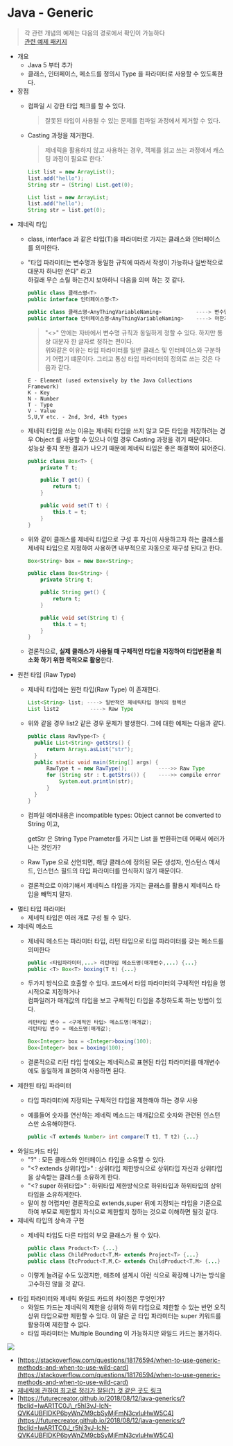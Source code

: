 # Java - Generic



> 각 관련 개념의 예제는 다음의 경로에서 확인이 가능하다  
> [관련 예제 패키지](https://github.com/GodChiken/JavaTheory/tree/master/src/main/java/com/kbh/desk/theory/basic/generic)

* 개요    
  * Java 5 부터 추가  
  * 클래스, 인터페이스, 메소드를 정의시 Type 을 파라미터로 사용할 수 있도록한다.  
* 장점
  * 컴파일 시 강한 타입 체크를 할 수 있다.  

    > 잘못된 타입이 사용될 수 있는 문제를 컴파일 과정에서 제거할 수 있다.

  * Casting 과정을 제거한다.

    > 제네릭을 활용하지 않고 사용하는 경우, 객체를 읽고 쓰는 과정에서 캐스팅 과정이 필요로 한다.\`

    ```java
    List list = new ArrayList(); 
    list.add("hello"); 
    String str = (String) List.get(0);

    List list = new ArrayList;
    list.add("hello"); 
    String str = list.get(0);
    ```
* 제네릭 타입
  * class, interface 과 같은 타입\(T\)을 파라미터로 가지는 클래스와 인터페이스를 의미한다.
  * "타입 파라미터는 변수명과 동일한 규칙에 따라서 작성이 가능하나 일반적으로 대문자 하나만 쓴다" 라고  
    하길래 무슨 소릴 하는건지 보아하니 다음을 의미 하는 것 같다.

    ```java
    public class 클래스명<T>
    public interface 인터페이스명<T>

    public class 클래스명<AnyThingVariableNaming>           ----> 변수명 쓰듯 쓰는게 가능
    public interface 인터페이스명<AnyThingVariableNaming>    ----> 마찬가지
    ```

    > "&lt;&gt;" 안에는 자바에서 변수명 규칙과 동일하게 정할 수 있다. 하지만 통상 대문자 한 글자로 정하는 편이다.  
    > 위와같은 이유는 타입 파라미터를 일반 클래스 및 인터페이스와 구분하기 어렵기 떄문이다. 그리고 통상 타입 파라미터의 정의로 쓰는 것은 다음과 같다.

    ```text
    E - Element (used extensively by the Java Collections Framework)
    K - Key
    N - Number
    T - Type
    V - Value
    S,U,V etc. - 2nd, 3rd, 4th types
    ```

  * 제네릭 타입을 쓰는 이유는 제네릭 타입을 쓰지 않고 모든 타입을 저장하려는 경우 Object 를 사용할 수 있으나 이럴 경우 Casting 과정을 겪기 때문이다.  
    성능상 좋지 못한 결과가 나오기 때문에 제네릭 타입은 좋은 해결책이 되어준다.

    ```java
    public class Box<T> {
        private T t;

        public T get() {
            return t;
        }

        public void set(T t) {
            this.t = t;
        }
    }
    ```

  * 위와 같이 클래스를 제네릭 타입으로 구성 후 자신이 사용하고자 하는 클래스를 제네릭 타입으로 지정하여 사용하면 내부적으로 자동으로 재구성 된다고 한다.

    ```java
    Box<String> box = new Box<String>;

    public class Box<String> {
        private String t;

        public String get() {
            return t;
        }

        public void set(String t) {
            this.t = t;
        }
    }
    ```

  * 결론적으로, **실제 클래스가 사용될 때 구체적인 타입을 지정하여 타입변환을 최소화 하기 위한 목적으로 활용**한다.
* 원천 타입 \(Raw Type\)
  * 제네릭 타입에는 원천 타입\(Raw Type\) 이 존재한다.

    ```java
    List<String> list; ----> 일반적인 제네릭타입 형식의 컬렉션
    List list2          ----> Raw Type
    ```

  * 위와 같을 경우 list2 같은 경우 문제가 발생한다. 그에 대한 예제는 다음과 같다.

    ```java
    public class RawType<T> {
      public List<String> getStrs() {
          return Arrays.asList("str");
      }
      public static void main(String[] args) {
          RawType t = new RawType();          ---->> Raw Type
          for (String str : t.getStrs()) {    ---->> compile error
              System.out.println(str);
          }
      }
    }
    ```

  * 컴파일 에러내용은 incompatible types: Object cannot be converted to String 이고,   

    getStr 은 String Type Prameter를 가지는 List 을 반환하는데 어째서 에러가 나는 것인가?

  * Raw Type 으로 선언되면, 해당 클래스에 정의된 모든 생성자, 인스턴스 메서드, 인스턴스 필드의 타입 파라미터를 인식하지 않기 때문이다.
  * 결론적으로 이야기해서 제네릭스 타입을 가지는 클래스를 활용시 제네릭스 타입을 빼먹지 말자.
* 멀티 타입 파라미터
  * 제네릭 타입은 여러 개로 구성 될 수 있다.
* 제네릭 메소드
  * 제네릭 메소드는 파라미터 타입, 리턴 타입으로 타입 파라미터를 갖는 메소드를 의미한다

    ```java
    public <타입파라미터,...> 리턴타입 메소드명(매개변수,...) {...}
    public <T> Box<T> boxing(T t) {...}
    ```

  * 두가지 방식으로 호출할 수 있다. 코드에서 타입 파라미터의 구체적인 타입을 명시적으로 지정하거나  
    컴파일러가 매개값의 타입을 보고 구체적인 타입을 추정하도록 하는 방법이 있다.

    ```java
    리턴타입 변수 = <구체적인 타입> 메소드명(매개값);
    리턴타입 변수 = 메소드명(매개값);

    Box<Integer> box = <Integer>boxing(100);
    Box<Integer> box = boxing(100);
    ```

  * 결론적으로 리턴 타입 앞에오는 제네릭스로 표현된 타입 파라미터를 매개변수에도 동일하게 표현하여 사용하면 된다.
* 제한된 타입 파라미터
  * 타입 파라미터에 지정되는 구체적인 타입을 제한해야 하는 경우 사용
  * 예를들어 숫자를 연산하는 제네릭 메소드는 매개값으로 숫자와 관련된 인스턴스만 소유해야한다.   

    ```java
    public <T extends Number> int compare(T t1, T t2) {...}
    ```
* 와일드카드 타입
  * "?" : 모든 클래스와 인터페이스 타입을 소유할 수 있다.  
  * "&lt;? extends 상위타입&gt;" : 상위타입 제한방식으로 상위타입 자신과 상위타입을 상속받는 클래스를 소유하게 한다.  
  * "&lt;? super 하위타입&gt;" : 하위타입 제한방식으로 하위타입과 하위타입의 상위타입을 소유하게한다.
  * 말이 참 어렵자만 결론적으로 extends,super 뒤에 지정되는 타입을 기준으로 하여 부모로 제한할지 자식으로 제한할지 정하는 것으로 이해하면 될것 같다. 
* 제네릭 타입의 상속과 구현
  * 제네릭 타입도 다른 타입의 부모 클래스가 될 수 있다.

    ```java
    public class Product<T> {...}   
    public class ChildProduct<T,M> extends Project<T> {...}
    public class EtcProduct<T,M,C> extends ChildProduct<T,M> {...}
    ```

  * 이렇게 늘려갈 수도 있겠지만, 애초에 설계시 이런 식으로 확장해 나가는 방식을 고수하진 않을 것 같다.
* 타입 파라미터와 제네릭 와일드 카드의 차이점은 무엇인가?
  * 와일드 카드는 제네릭의 제한을 상위와 하위 타입으로 제한할 수 있는 반면 오직 상위 타입으로만 제한할 수 있다. 이 말은 곧 타입 파라미터는 super 키워드를 활용하여 제한할 수 없다.
  * 타입 파라미터는 Multiple Bounding 이 가능하지만 와일드 카드는 불가하다.   

![](../../.gitbook/assets/typeparameterandmultiplebound.png)

* [https://stackoverflow.com/questions/18176594/when-to-use-generic-methods-and-when-to-use-wild-card](https://stackoverflow.com/questions/18176594/when-to-use-generic-methods-and-when-to-use-wild-card)
* [제네릭에 관하여 최고로 정리가 잘된\(?\) 것 같은 곳도 링크](https://www.tutorialspoint.com/java_generics/java_generics_multiple_bounds.htm)
* [https://futurecreator.github.io/2018/08/12/java-generics/?fbclid=IwAR1TC0J\_r5hI3vJ-lcN-QVK4UBFIDKP6byWnZM9cbSyMjFmN3cvIuHwW5C4](https://futurecreator.github.io/2018/08/12/java-generics/?fbclid=IwAR1TC0J_r5hI3vJ-lcN-QVK4UBFIDKP6byWnZM9cbSyMjFmN3cvIuHwW5C4)

